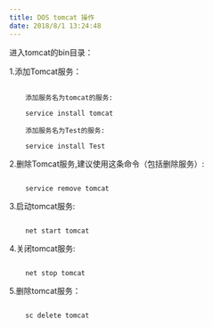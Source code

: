 ```yaml
---
title: DOS tomcat 操作
date: ‎‎2018/8/1 13:24:48
---
```


进入tomcat的bin目录：

1.添加Tomcat服务：
```

	添加服务名为tomcat的服务:

	service install tomcat

	添加服务名为Test的服务:

	service install Test

```

2.删除Tomcat服务,建议使用这条命令（包括删除服务）:
```

	service remove tomcat

```

3.启动tomcat服务:
```

	net start tomcat

```

4.关闭tomcat服务:
```

	net stop tomcat

```

5.删除tomcat服务：
```

	sc delete tomcat

```

